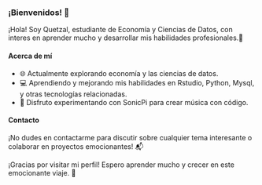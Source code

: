 ### ¡Bienvenidos! 👋

¡Hola! Soy Quetzal, estudiante de Economía y Ciencias de Datos, con interes en aprender mucho y desarrollar mis habilidades profesionales.🌱

#### Acerca de mí
- 🌐 Actualmente explorando economía y las ciencias de datos.
- 💻 Aprendiendo y mejorando mis habilidades en Rstudio, Python, Mysql, y otras tecnologías relacionadas.
- 🎵 Disfruto experimentando con SonicPi para crear música con código.

#### Contacto
¡No dudes en contactarme para discutir sobre cualquier tema interesante o colaborar en proyectos emocionantes! 📬


¡Gracias por visitar mi perfil! Espero aprender mucho y crecer en este emocionante viaje. 🚀

